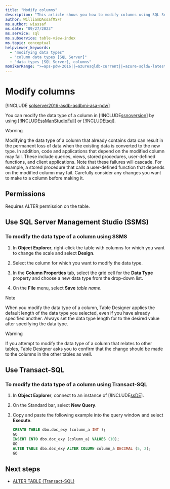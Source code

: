 ```yaml
---
title: "Modify columns"
description: "This article shows you how to modify columns using SQL Server Management Studio and Transact-SQL."
author: WilliamDAssafMSFT
ms.author: wiassaf
ms.date: "09/27/2023"
ms.service: sql
ms.subservice: table-view-index
ms.topic: conceptual
helpviewer_keywords:
  - "modifying data types"
  - "column data types [SQL Server]"
  - "data types [SQL Server], columns"
monikerRange: ">=aps-pdw-2016||=azuresqldb-current||=azure-sqldw-latest||>=sql-server-2016||>=sql-server-linux-2017||=azuresqldb-mi-current"
---
```

# Modify columns

[!INCLUDE [sqlserver2016-asdb-asdbmi-asa-pdw](../../includes/applies-to-version/sqlserver2016-asdb-asdbmi-asa-pdw.md)]

  You can modify the data type of a column in [!INCLUDE[ssnoversion](../../includes/ssnoversion-md.md)] by using [!INCLUDE[ssManStudioFull](../../includes/ssmanstudiofull-md.md)] or [!INCLUDE[tsql](../../includes/tsql-md.md)].  
  
> [!WARNING]  
> Modifying the data type of a column that already contains data can result in the permanent loss of data when the existing data is converted to the new type. In addition, code and applications that depend on the modified column may fail. These include queries, views, stored procedures, user-defined functions, and client applications. Note that these failures will cascade. For example, a stored procedure that calls a user-defined function that depends on the modified column may fail. Carefully consider any changes you want to make to a column before making it.  
  
## <a name="Security"></a><a name="Permissions"></a> Permissions

Requires ALTER permission on the table.  
  
## <a name="SSMSProcedure"></a> Use SQL Server Management Studio (SSMS)
  
### To modify the data type of a column using SSMS
  
1. In **Object Explorer**, right-click the table with columns for which you want to change the scale and select **Design**.  
  
2. Select the column for which you want to modify the data type.  
  
3. In the **Column Properties** tab, select the grid cell for the **Data Type** property and choose a new data type from the drop-down list.  
  
4. On the **File** menu, select **Save** _table name_.  
  
> [!NOTE]  
> When you modify the data type of a column, Table Designer applies the default length of the data type you selected, even if you have already specified another. Always set the data type length for to the desired value after specifying the data type.  
  
> [!WARNING]  
> If you attempt to modify the data type of a column that relates to other tables, Table Designer asks you to confirm that the change should be made to the columns in the other tables as well.  
  
## <a name="TsqlProcedure"></a> Use Transact-SQL  
  
### To modify the data type of a column using Transact-SQL
  
1. In **Object Explorer**, connect to an instance of [!INCLUDE[ssDE](../../includes/ssde-md.md)].  
  
2. On the Standard bar, select **New Query**.  
  
3. Copy and paste the following example into the query window and select **Execute**.  
  
    ```sql  
    CREATE TABLE dbo.doc_exy (column_a INT );  
    GO  
    INSERT INTO dbo.doc_exy (column_a) VALUES (10);  
    GO  
    ALTER TABLE dbo.doc_exy ALTER COLUMN column_a DECIMAL (5, 2);  
    GO  
    ```  

## Next steps

- [ALTER TABLE &#40;Transact-SQL&#41;](../../t-sql/statements/alter-table-transact-sql.md)
